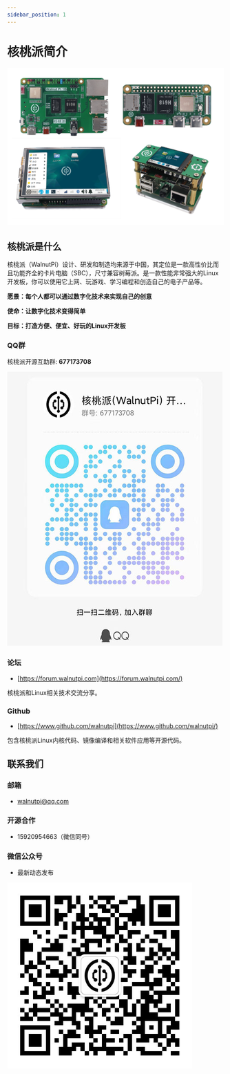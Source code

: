 ```yaml
---
sidebar_position: 1
---
```


# 核桃派简介

![walnutpi](./img/intro/walnutpi.png)

## 核桃派是什么

核桃派（WalnutPi）设计、研发和制造均来源于中国，其定位是一款高性价比而且功能齐全的卡片电脑（SBC），尺寸兼容树莓派。是一款性能非常强大的Linux开发板，你可以使用它上网、玩游戏、学习编程和创造自己的电子产品等。

**愿景：每个人都可以通过数字化技术来实现自己的创意**

**使命：让数字化技术变得简单**

**目标：打造方便、便宜、好玩的Linux开发板**

### QQ群

核桃派开源互助群:  **677173708**

![qq_group](./img/intro/qq_group.jpg)

### 论坛

- [https://forum.walnutpi.com](https://forum.walnutpi.com/) 

核桃派和Linux相关技术交流分享。

### Github

- [https://www.github.com/walnutpi](https://www.github.com/walnutpi/) 

包含核桃派Linux内核代码、镜像编译和相关软件应用等开源代码。

## 联系我们

### 邮箱
- walnutpi@qq.com

### 开源合作
- 15920954663（微信同号）

### 微信公众号
- 最新动态发布

![wechat_official](./img/intro/wechat_official.jpg)
